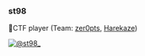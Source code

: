 ### st98
🚩CTF player (Team: [zer0pts](https://www.zer0pts.com/), [Harekaze](https://harekaze.com/))

[![@st98_](https://img.shields.io/twitter/follow/st98_?style=for-the-badge&logo=twitter)](https://twitter.com/st98_)
